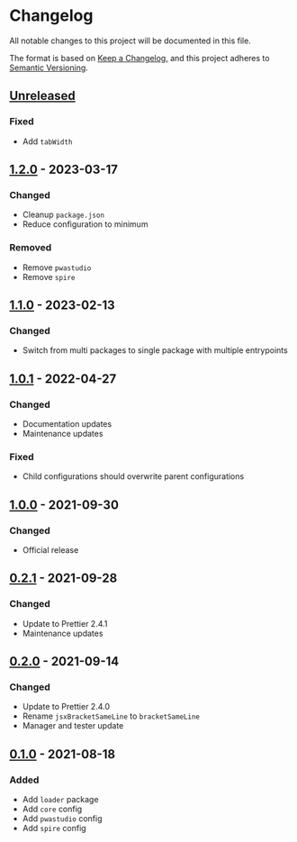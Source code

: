 # Changelog
All notable changes to this project will be documented in this file.

The format is based on [Keep a Changelog](https://keepachangelog.com/en/1.1.0/),
and this project adheres to [Semantic Versioning](https://semver.org/spec/v2.0.0.html).






## [Unreleased]
### Fixed
- Add `tabWidth`



## [1.2.0] - 2023-03-17
### Changed
- Cleanup `package.json`
- Reduce configuration to minimum

### Removed
- Remove `pwastudio`
- Remove `spire`



## [1.1.0] - 2023-02-13
### Changed
- Switch from multi packages to single package with multiple entrypoints



## [1.0.1] - 2022-04-27
### Changed
- Documentation updates
- Maintenance updates

### Fixed
- Child configurations should overwrite parent configurations



## [1.0.0] - 2021-09-30
### Changed
- Official release



## [0.2.1] - 2021-09-28
### Changed
- Update to Prettier 2.4.1
- Maintenance updates



## [0.2.0] - 2021-09-14
### Changed
- Update to Prettier 2.4.0
- Rename `jsxBracketSameLine` to `bracketSameLine`
- Manager and tester update



## [0.1.0] - 2021-08-18
### Added
- Add `loader` package
- Add `core` config
- Add `pwastudio` config
- Add `spire` config






[Unreleased]: https://github.com/valtech-commerce/prettier-config/compare/1.2.0...HEAD
[1.2.0]:      https://github.com/valtech-commerce/prettier-config/compare/1.1.0...1.2.0
[1.1.0]:      https://github.com/valtech-commerce/prettier-config/compare/1.0.1...1.1.0
[1.0.1]:      https://github.com/valtech-commerce/prettier-config/compare/1.0.0...1.0.1
[1.0.0]:      https://github.com/valtech-commerce/prettier-config/compare/0.2.1...1.0.0
[0.2.1]:      https://github.com/valtech-commerce/prettier-config/compare/0.2.0...0.2.1
[0.2.0]:      https://github.com/valtech-commerce/prettier-config/compare/0.1.0...0.2.0
[0.1.0]:      https://github.com/valtech-commerce/prettier-config/releases/tag/0.1.0
